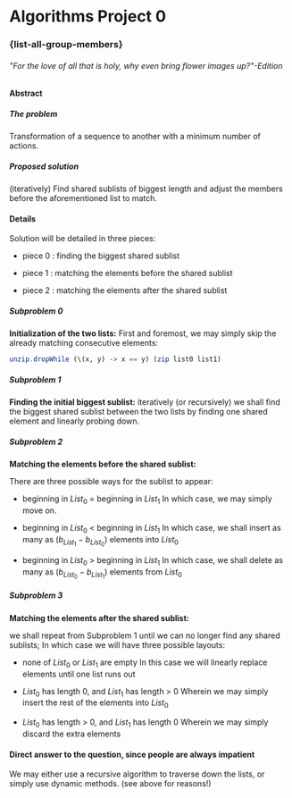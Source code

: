 # Algorithms Project 0
### {list-all-group-members}
###### "_For the love of all that is holy, why even bring flower images up?_"-Edition

#### Abstract
##### The problem
Transformation of a sequence to another with a minimum number of actions.

##### Proposed solution
(iteratively) Find shared sublists of biggest length and adjust the members before the aforementioned list to match.


#### Details
Solution will be detailed in three pieces:

- piece 0 : finding the biggest shared sublist

- piece 1 : matching the elements before the shared sublist

- piece 2 : matching the elements after the shared sublist

##### Subproblem 0
__Initialization of the two lists:__
First and foremost, we may simply skip the already matching consecutive elements:
```haskell
unzip.dropWhile (\(x, y) -> x == y) (zip list0 list1)
```

##### Subproblem 1
__Finding the initial biggest sublist:__
iteratively (or recursively) we shall find the biggest shared sublist between the two lists by finding one shared element and linearly probing down.

##### Subproblem 2
__Matching the elements before the shared sublist:__

There are three possible ways for the sublist to appear:

+ beginning in $List_0$ = beginning in $List_1$
In which case, we may simply move on.

+ beginning in $List_0$ < beginning in $List_1$
In which case, we shall insert as many as $(b_{List_1} - b_{List_0})$ elements into $List_0$

+ beginning in $List_0$ > beginning in $List_1$
In which case, we shall delete as many as $(b_{List_0} - b_{List_1})$ elements from $List_0$


##### Subproblem 3
__Matching the elements after the shared sublist:__

we shall repeat from Subproblem 1 until we can no longer find any shared sublists;
In which case we will have three possible layouts:

+ none of $List_0$ or $List_1$ are empty
In this case we will linearly replace elements until one list runs out

+ $List_0$ has length 0, and $List_1$ has length > 0
Wherein we may simply insert the rest of the elements into $List_0$

+ $List_0$ has length > 0, and $List_1$ has length 0
Wherein we may simply discard the extra elements

#### Direct answer to the question, since people are always impatient

We may either use a recursive algorithm to traverse down the lists, or simply use dynamic methods. (see above for reasons!)

